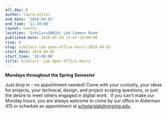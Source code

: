 ```yaml
---
all_day: 0
author: laura-miller
end_date: '2018-04-02'
end_time: '11:30:00'
layout: events
location: 'Scholars&#039; Lab Common Room'
published-date: 2018-01-24 15:47:32+00:00
rsvp: 0
slug: scholars-lab-open-office-hours-2018-04-02
start_date: 2018-04-02
start_time: '10:00:00'
title: Scholars' Lab Open Office Hours
---
```


**Mondays throughout the Spring Semester**

Just drop in - no appointment needed! Come with your curiosity, your ideas for projects, your technical, design, and project scoping questions, or just the desire to meet others engaged in digital work.  If you can't make our Monday hours, you are always welcome to come by our office in Alderman 415 or schedule an appointment at [scholarslab@virginia.edu](mailto:scholarslab@virginia.edu).
